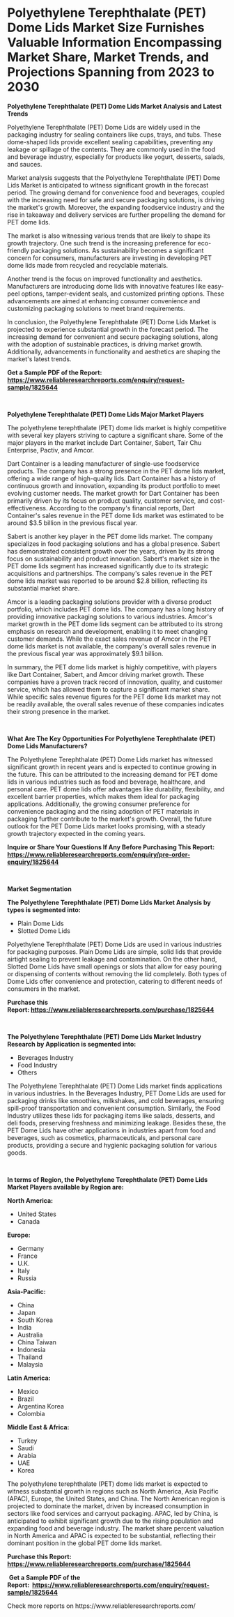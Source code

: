 <p><h1>Polyethylene Terephthalate (PET) Dome Lids Market Size Furnishes Valuable Information Encompassing Market Share, Market Trends, and Projections Spanning from 2023 to 2030</h1></p><p><strong>Polyethylene Terephthalate (PET) Dome Lids Market Analysis and Latest Trends</strong></p>
<p><p>Polyethylene Terephthalate (PET) Dome Lids are widely used in the packaging industry for sealing containers like cups, trays, and tubs. These dome-shaped lids provide excellent sealing capabilities, preventing any leakage or spillage of the contents. They are commonly used in the food and beverage industry, especially for products like yogurt, desserts, salads, and sauces.</p><p>Market analysis suggests that the Polyethylene Terephthalate (PET) Dome Lids Market is anticipated to witness significant growth in the forecast period. The growing demand for convenience food and beverages, coupled with the increasing need for safe and secure packaging solutions, is driving the market's growth. Moreover, the expanding foodservice industry and the rise in takeaway and delivery services are further propelling the demand for PET dome lids.</p><p>The market is also witnessing various trends that are likely to shape its growth trajectory. One such trend is the increasing preference for eco-friendly packaging solutions. As sustainability becomes a significant concern for consumers, manufacturers are investing in developing PET dome lids made from recycled and recyclable materials.</p><p>Another trend is the focus on improved functionality and aesthetics. Manufacturers are introducing dome lids with innovative features like easy-peel options, tamper-evident seals, and customized printing options. These advancements are aimed at enhancing consumer convenience and customizing packaging solutions to meet brand requirements.</p><p>In conclusion, the Polyethylene Terephthalate (PET) Dome Lids Market is projected to experience substantial growth in the forecast period. The increasing demand for convenient and secure packaging solutions, along with the adoption of sustainable practices, is driving market growth. Additionally, advancements in functionality and aesthetics are shaping the market's latest trends.</p></p>
<p><strong>Get a Sample PDF of the Report:&nbsp; <a href="https://www.reliableresearchreports.com/enquiry/request-sample/1825644">https://www.reliableresearchreports.com/enquiry/request-sample/1825644</a></strong></p>
<p>&nbsp;</p>
<p><strong>Polyethylene Terephthalate (PET) Dome Lids Major Market Players</strong></p>
<p><p>The polyethylene terephthalate (PET) dome lids market is highly competitive with several key players striving to capture a significant share. Some of the major players in the market include Dart Container, Sabert, Tair Chu Enterprise, Pactiv, and Amcor.</p><p>Dart Container is a leading manufacturer of single-use foodservice products. The company has a strong presence in the PET dome lids market, offering a wide range of high-quality lids. Dart Container has a history of continuous growth and innovation, expanding its product portfolio to meet evolving customer needs. The market growth for Dart Container has been primarily driven by its focus on product quality, customer service, and cost-effectiveness. According to the company's financial reports, Dart Container's sales revenue in the PET dome lids market was estimated to be around $3.5 billion in the previous fiscal year.</p><p>Sabert is another key player in the PET dome lids market. The company specializes in food packaging solutions and has a global presence. Sabert has demonstrated consistent growth over the years, driven by its strong focus on sustainability and product innovation. Sabert's market size in the PET dome lids segment has increased significantly due to its strategic acquisitions and partnerships. The company's sales revenue in the PET dome lids market was reported to be around $2.8 billion, reflecting its substantial market share.</p><p>Amcor is a leading packaging solutions provider with a diverse product portfolio, which includes PET dome lids. The company has a long history of providing innovative packaging solutions to various industries. Amcor's market growth in the PET dome lids segment can be attributed to its strong emphasis on research and development, enabling it to meet changing customer demands. While the exact sales revenue of Amcor in the PET dome lids market is not available, the company's overall sales revenue in the previous fiscal year was approximately $9.1 billion.</p><p>In summary, the PET dome lids market is highly competitive, with players like Dart Container, Sabert, and Amcor driving market growth. These companies have a proven track record of innovation, quality, and customer service, which has allowed them to capture a significant market share. While specific sales revenue figures for the PET dome lids market may not be readily available, the overall sales revenue of these companies indicates their strong presence in the market.</p></p>
<p>&nbsp;</p>
<p><strong>What Are The Key Opportunities For Polyethylene Terephthalate (PET) Dome Lids Manufacturers?</strong></p>
<p><p>The Polyethylene Terephthalate (PET) Dome Lids market has witnessed significant growth in recent years and is expected to continue growing in the future. This can be attributed to the increasing demand for PET dome lids in various industries such as food and beverage, healthcare, and personal care. PET dome lids offer advantages like durability, flexibility, and excellent barrier properties, which makes them ideal for packaging applications. Additionally, the growing consumer preference for convenience packaging and the rising adoption of PET materials in packaging further contribute to the market's growth. Overall, the future outlook for the PET Dome Lids market looks promising, with a steady growth trajectory expected in the coming years.</p></p>
<p><strong>Inquire or Share Your Questions If Any Before Purchasing This Report: <a href="https://www.reliableresearchreports.com/enquiry/pre-order-enquiry/1825644">https://www.reliableresearchreports.com/enquiry/pre-order-enquiry/1825644</a></strong></p>
<p>&nbsp;</p>
<p><strong>Market Segmentation</strong></p>
<p><strong>The Polyethylene Terephthalate (PET) Dome Lids Market Analysis by types is segmented into:</strong></p>
<p><ul><li>Plain Dome Lids</li><li>Slotted Dome Lids</li></ul></p>
<p><p>Polyethylene Terephthalate (PET) Dome Lids are used in various industries for packaging purposes. Plain Dome Lids are simple, solid lids that provide airtight sealing to prevent leakage and contamination. On the other hand, Slotted Dome Lids have small openings or slots that allow for easy pouring or dispensing of contents without removing the lid completely. Both types of Dome Lids offer convenience and protection, catering to different needs of consumers in the market.</p></p>
<p><strong>Purchase this Report:&nbsp;<a href="https://www.reliableresearchreports.com/purchase/1825644">https://www.reliableresearchreports.com/purchase/1825644</a></strong></p>
<p>&nbsp;</p>
<p><strong>The Polyethylene Terephthalate (PET) Dome Lids Market Industry Research by Application is segmented into:</strong></p>
<p><ul><li>Beverages Industry</li><li>Food Industry</li><li>Others</li></ul></p>
<p><p>The Polyethylene Terephthalate (PET) Dome Lids market finds applications in various industries. In the Beverages Industry, PET Dome Lids are used for packaging drinks like smoothies, milkshakes, and cold beverages, ensuring spill-proof transportation and convenient consumption. Similarly, the Food Industry utilizes these lids for packaging items like salads, desserts, and deli foods, preserving freshness and minimizing leakage. Besides these, the PET Dome Lids have other applications in industries apart from food and beverages, such as cosmetics, pharmaceuticals, and personal care products, providing a secure and hygienic packaging solution for various goods.</p></p>
<p>&nbsp;</p>
<p><strong>In terms of Region, the Polyethylene Terephthalate (PET) Dome Lids Market Players available by Region are:</strong></p>
<p>
    <p> <strong> North America: </strong>
        <ul>
            <li>United States</li>
            <li>Canada</li>
        </ul>
        </p> 
    <p> <strong> Europe: </strong>
        <ul>
            <li>Germany</li>
            <li>France</li>
            <li>U.K.</li>
            <li>Italy</li>
            <li>Russia</li>
        </ul>
        </p> 
    <p> <strong> Asia-Pacific: </strong>
        <ul>
            <li>China</li>
            <li>Japan</li>
            <li>South Korea</li>
            <li>India</li>
            <li>Australia</li>
            <li>China Taiwan</li>
            <li>Indonesia</li>
            <li>Thailand</li>
            <li>Malaysia</li>
        </ul>
        </p> 
    <p> <strong> Latin America: </strong>
        <ul>
            <li>Mexico</li>
            <li>Brazil</li>
            <li>Argentina Korea</li>
            <li>Colombia</li>
        </ul>
        </p> 
    <p> <strong> Middle East & Africa: </strong>
        <ul>
            <li>Turkey</li>
            <li>Saudi</li>
            <li>Arabia</li>
            <li>UAE</li>
            <li>Korea</li>
        </ul>
    </p>
    </p>
<p><p>The polyethylene terephthalate (PET) dome lids market is expected to witness substantial growth in regions such as North America, Asia Pacific (APAC), Europe, the United States, and China. The North American region is projected to dominate the market, driven by increased consumption in sectors like food services and carryout packaging. APAC, led by China, is anticipated to exhibit significant growth due to the rising population and expanding food and beverage industry. The market share percent valuation in North America and APAC is expected to be substantial, reflecting their dominant position in the global PET dome lids market.</p></p>
<p><strong>Purchase this Report: <a href="https://www.reliableresearchreports.com/purchase/1825644">https://www.reliableresearchreports.com/purchase/1825644</a></strong></p>
<p>&nbsp;<strong>Get a Sample PDF of the Report:&nbsp;&nbsp;<a href="https://www.reliableresearchreports.com/enquiry/request-sample/1825644">https://www.reliableresearchreports.com/enquiry/request-sample/1825644</a></strong></p>
<p><strong></strong></p>
<p>Check more reports on https://www.reliableresearchreports.com/</p>